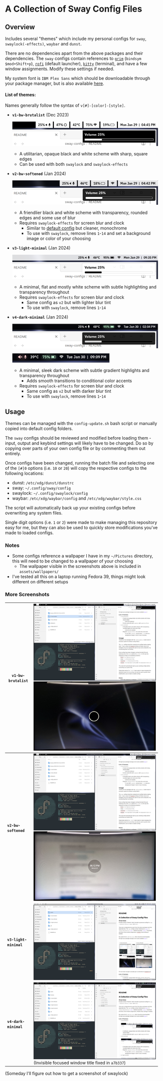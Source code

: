 # A Collection of Sway Config Files
## Overview
Includes several "themes" which include my personal configs for `sway`, `swaylock(-effects)`, `waybar` and `dunst`.

There are no dependencies apart from the above packages and their dependencies. The `sway` configs contain references to [`grim`](https://github.com/emersion/grim) (`bindsym $mod+Shift+p`), [`rofi`](https://github.com/davatorium/rofi) (default launcher), [`kitty`](https://github.com/kovidgoyal/kitty) (terminal), and have a few window assignments. Modify these settings if needed.

My system font is `IBM Plex Sans` which should be downloadable through your package manager, but is also available [here](https://github.com/IBM/plex/releases/tag/v6.4.0).
#### List of themes:
Names generally follow the syntax of `v[#]-[color]-[style]`.
- **`v1-bw-brutalist`** (Dec 2023)

	![v1 zoom screenshot](https://github.com/5ubie/sway-configs/blob/main/assets/v1-screenshot-zoom.png?raw=true)
	
	- A utilitarian, opaque black and white scheme with sharp, square edges
	- Can be used with both `swaylock` and `swaylock-effects`
- **`v2-bw-softened`** (Jan 2024)

	![v2 zoom screenshot](https://github.com/5ubie/sway-configs/blob/main/assets/v2-screenshot-zoom.png?raw=true)
	
	- A friendlier black and white scheme with transparency, rounded edges and some use of blur
	- Requires `swaylock-effects` for screen blur and clock
		- Similar to [default config](https://github.com/mortie/swaylock-effects?tab=readme-ov-file#swaylock-effects) but cleaner, monochrome
		- To use with `swaylock`, remove lines `1`-`14` and set a background image or color of your choosing
- **`v3-light-minimal`** (Jan 2024)
	
	![v3 zoom screenshot](https://github.com/5ubie/sway-configs/blob/main/assets/v3-screenshot-zoom.png?raw=true)
	
	- A minimal, flat and mostly white scheme with subtle highlighting and transparency throughout
	- Requires `swaylock-effects` for screen blur and clock
		- Same config as `v2` but with lighter blur tint
		- To use with `swaylock`, remove lines `1`-`14`
- **`v4-dark-minimal`** (Jan 2024)
	
	![v4 zoom screenshot](https://github.com/5ubie/sway-configs/blob/main/assets/v4-screenshot-zoom.png?raw=true)
	
	![v4 zoom screenshot](https://github.com/5ubie/sway-configs/blob/main/assets/v4-screenshot-zoom2.png?raw=true)
	- A minimal, sleek dark scheme with subtle gradient highlights and transparency throughout
		- Adds smooth transitions to conditional color accents
	- Requires `swaylock-effects` for screen blur and clock
		- Same config as `v2` but with darker blur tint
		- To use with `swaylock`, remove lines `1`-`14`
## Usage
Themes can be managed with the `config-update.sh` bash script or manually copied into default config folders.

The `sway` configs should be reviewed and modified before loading them - input, output and keybind settings will likely have to be changed. Do so by copying over parts of your own config file or by commenting them out entirely.

Once configs have been changed, running the batch file and selecting one of the `[#]0` options (i.e. `10` or `20`) will copy the respective configs to the following locations:
- dunst: `/etc/xdg/dunst/dunstrc`
- sway: `~/.config/sway/config`
- swaylock: `~/.config/swaylock/config`
- waybar: `/etc/xdg/waybar/config` and `/etc/xdg/waybar/style.css`

The script will automatically back up your existing configs before overwriting any system files.

Single digit options (i.e. `1` or `2`) were made to make managing this repository easy for me, but they can also be used to quickly store modifications you've made to loaded configs.

### Notes
- Some configs reference a wallpaper I have in my `~/Pictures` directory, this will need to be changed to a wallpaper of your choosing
	- The wallpaper visible in the screenshots above is included in `assets/wallpapers/`
- I've tested all this on a laptop running Fedora 39, things might look different on different setups

### More Screenshots
| `v1-bw-brutalist` | ![v1 full screenshot](https://github.com/5ubie/sway-configs/blob/main/assets/v1-screenshot.png?raw=true)![v1 swaylock pic](https://github.com/5ubie/sway-configs/blob/main/assets/v1-swaylock-pic.jpg?raw=true) |
| ---- | ---- |
| **`v2-bw-softened`** | ![v2 full screenshot](https://github.com/5ubie/sway-configs/blob/main/assets/v2-screenshot.png?raw=true)![v2 swaylock pic](https://github.com/5ubie/sway-configs/blob/main/assets/v2-swaylock-pic.jpg?raw=true) |
| **`v3-light-minimal`** | ![v3 full screenshot](https://github.com/5ubie/sway-configs/blob/main/assets/v3-screenshot.png?raw=true) |
| **`v4-dark-minimal`** | ![v4 full screenshot](https://github.com/5ubie/sway-configs/blob/main/assets/v4-screenshot.png?raw=true) (Invisible focused window title fixed in `a7b337`) |

(Someday I'll figure out how to get a screenshot of swaylock)